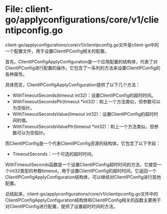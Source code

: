 # File: client-go/applyconfigurations/core/v1/clientipconfig.go

client-go/applyconfigurations/core/v1/clientipconfig.go文件是client-go中的一个配置文件，用于设置ClientIPConfig相关的配置。

首先，ClientIPConfigApplyConfiguration是一个应用配置的结构体，代表了对ClientIPConfig进行配置的操作。它包含了一系列的方法来设置ClientIPConfig的各种属性。

具体而言，ClientIPConfigApplyConfiguration提供了以下几个方法：
- WithTimeoutSeconds(timeout int32)：设置ClientIPConfig的超时时间。
- WithTimeoutSecondsPtr(timeout *int32)：和上一个方法类似，但参数可以为空指针。
- WithTimeoutSecondsValue(timeout int32)：设置ClientIPConfig的超时时间的值。
- WithTimeoutSecondsValuePtr(timeout *int32)：和上一个方法类似，但参数可以为空指针。

而ClientIPConfig是一个代表ClientIPConfig资源的结构体，它包含了以下字段：
- TimeoutSeconds：一个可选的超时时间。

WithTimeoutSeconds函数是一个设置ClientIPConfig超时时间的方法，它接受一个int32类型的参数timeout，用于设置ClientIPConfig的超时时间。它返回一个ClientIPConfigApplyConfiguration结构体，可以继续对ClientIPConfig进行其他配置。

总结起来，client-go/applyconfigurations/core/v1/clientipconfig.go文件中的ClientIPConfigApplyConfiguration结构体和ClientIPConfig相关的函数主要用于对ClientIPConfig进行配置，提供了设置超时时间的方法。

